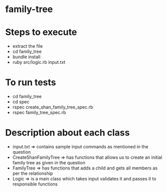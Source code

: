# family-tree

# Steps to execute 
- extract the file
- cd family_tree
- bundle install
- ruby src/logic.rb input.txt

# To run tests
- cd family_tree
- cd spec
- rspec create_shan_family_tree_spec.rb
- rspec family_tree_spec.rb

# Description about each class 

- input.txt => contains sample input commands as mentioned in the question
- CreateShanFamilyTree => has functions that allows us to create an initial family tree as given in the question
- FamilyTree => has functions that adds a child and gets all members as per the relationship
- Logic => is a main class which takes input validates it and passes it to responsible functions


